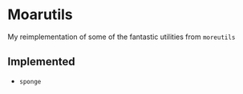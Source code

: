 # Moarutils

My reimplementation of some of the fantastic utilities from `moreutils`

## Implemented

* `sponge`
